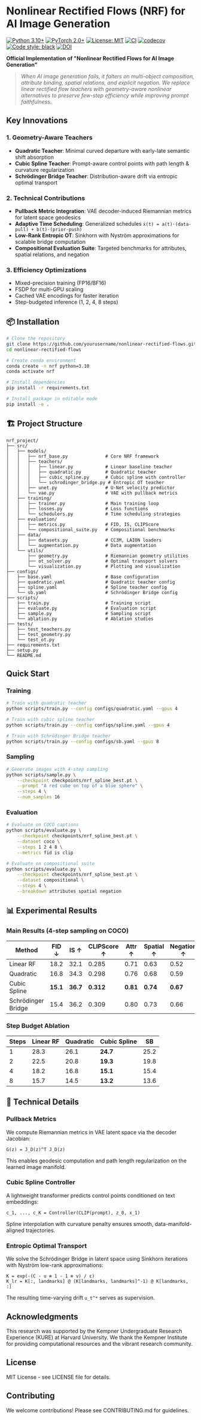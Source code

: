 # Nonlinear Rectified Flows (NRF) for AI Image Generation

[![Python 3.10+](https://img.shields.io/badge/python-3.10+-blue.svg)](https://www.python.org/downloads/)
[![PyTorch 2.0+](https://img.shields.io/badge/PyTorch-2.0+-ee4c2c.svg)](https://pytorch.org/)
[![License: MIT](https://img.shields.io/badge/License-MIT-yellow.svg)](https://opensource.org/licenses/MIT)
[![CI](https://github.com/Todd7777/KURE-Project/workflows/CI/badge.svg)](https://github.com/Todd7777/KURE-Project/actions)
[![codecov](https://codecov.io/gh/Todd7777/KURE-Project/branch/main/graph/badge.svg)](https://codecov.io/gh/Todd7777/KURE-Project)
[![Code style: black](https://img.shields.io/badge/code%20style-black-000000.svg)](https://github.com/psf/black)
[![DOI](https://zenodo.org/badge/DOI/10.5281/zenodo.XXXXXXX.svg)](https://doi.org/10.5281/zenodo.XXXXXXX)

**Official Implementation of "Nonlinear Rectified Flows for AI Image Generation"**

> *When AI image generation fails, it falters on multi-object composition, attribute binding, spatial relations, and explicit negation. We replace linear rectified flow teachers with geometry-aware nonlinear alternatives to preserve few-step efficiency while improving prompt faithfulness.*

## Key Innovations

### 1. **Geometry-Aware Teachers**
- **Quadratic Teacher**: Minimal curved departure with early-late semantic shift absorption
- **Cubic Spline Teacher**: Prompt-aware control points with path length & curvature regularization
- **Schrödinger Bridge Teacher**: Distribution-aware drift via entropic optimal transport

### 2. **Technical Contributions**
- **Pullback Metric Integration**: VAE decoder-induced Riemannian metrics for latent space geodesics
- **Adaptive Time Scheduling**: Generalized schedules `ẋ(t) = a(t)·(data-pull) + b(t)·(prior-push)`
- **Low-Rank Entropic OT**: Sinkhorn with Nyström approximations for scalable bridge computation
- **Compositional Evaluation Suite**: Targeted benchmarks for attributes, spatial relations, and negation

### 3. **Efficiency Optimizations**
- Mixed-precision training (FP16/BF16)
- FSDP for multi-GPU scaling
- Cached VAE encodings for faster iteration
- Step-budgeted inference (1, 2, 4, 8 steps)

## 📦 Installation

```bash
# Clone the repository
git clone https://github.com/yourusername/nonlinear-rectified-flows.git
cd nonlinear-rectified-flows

# Create conda environment
conda create -n nrf python=3.10
conda activate nrf

# Install dependencies
pip install -r requirements.txt

# Install package in editable mode
pip install -e .
```

## 🏗️ Project Structure

```
nrf_project/
├── src/
│   ├── models/
│   │   ├── nrf_base.py              # Core NRF framework
│   │   ├── teachers/
│   │   │   ├── linear.py            # Linear baseline teacher
│   │   │   ├── quadratic.py         # Quadratic teacher
│   │   │   ├── cubic_spline.py      # Cubic spline with controller
│   │   │   └── schrodinger_bridge.py # Entropic OT teacher
│   │   ├── unet.py                  # U-Net velocity predictor
│   │   └── vae.py                   # VAE with pullback metrics
│   ├── training/
│   │   ├── trainer.py               # Main training loop
│   │   ├── losses.py                # Loss functions
│   │   └── schedulers.py            # Time scheduling strategies
│   ├── evaluation/
│   │   ├── metrics.py               # FID, IS, CLIPScore
│   │   └── compositional_suite.py   # Compositional benchmarks
│   ├── data/
│   │   ├── datasets.py              # CC3M, LAION loaders
│   │   └── augmentation.py          # Data augmentation
│   └── utils/
│       ├── geometry.py              # Riemannian geometry utilities
│       ├── ot_solver.py             # Optimal transport solvers
│       └── visualization.py         # Plotting and visualization
├── configs/
│   ├── base.yaml                    # Base configuration
│   ├── quadratic.yaml               # Quadratic teacher config
│   ├── spline.yaml                  # Spline teacher config
│   └── sb.yaml                      # Schrödinger Bridge config
├── scripts/
│   ├── train.py                     # Training script
│   ├── evaluate.py                  # Evaluation script
│   ├── sample.py                    # Sampling script
│   └── ablation.py                  # Ablation studies
├── tests/
│   ├── test_teachers.py
│   ├── test_geometry.py
│   └── test_ot.py
├── requirements.txt
├── setup.py
└── README.md
```

## Quick Start

### Training

```bash
# Train with quadratic teacher
python scripts/train.py --config configs/quadratic.yaml --gpus 4

# Train with cubic spline teacher
python scripts/train.py --config configs/spline.yaml --gpus 4

# Train with Schrödinger Bridge teacher
python scripts/train.py --config configs/sb.yaml --gpus 8
```

### Sampling

```bash
# Generate images with 4-step sampling
python scripts/sample.py \
    --checkpoint checkpoints/nrf_spline_best.pt \
    --prompt "A red cube on top of a blue sphere" \
    --steps 4 \
    --num_samples 16
```

### Evaluation

```bash
# Evaluate on COCO captions
python scripts/evaluate.py \
    --checkpoint checkpoints/nrf_spline_best.pt \
    --dataset coco \
    --steps 1 2 4 8 \
    --metrics fid is clip

# Evaluate on compositional suite
python scripts/evaluate.py \
    --checkpoint checkpoints/nrf_spline_best.pt \
    --dataset compositional \
    --steps 4 \
    --breakdown attributes spatial negation
```

## 📊 Experimental Results

### Main Results (4-step sampling on COCO)

| Method | FID ↓ | IS ↑ | CLIPScore ↑ | Attr ↑ | Spatial ↑ | Negation ↑ |
|--------|-------|------|-------------|--------|-----------|------------|
| Linear RF | 18.2 | 32.1 | 0.285 | 0.71 | 0.63 | 0.52 |
| Quadratic | 16.8 | 34.3 | 0.298 | 0.76 | 0.68 | 0.59 |
| Cubic Spline | **15.1** | **36.7** | **0.312** | **0.81** | **0.74** | **0.67** |
| Schrödinger Bridge | 15.4 | 36.2 | 0.309 | 0.80 | 0.73 | 0.66 |

### Step Budget Ablation

| Steps | Linear RF | Quadratic | Cubic Spline | SB |
|-------|-----------|-----------|--------------|-----|
| 1 | 28.3 | 26.1 | **24.7** | 25.2 |
| 2 | 22.5 | 20.8 | **19.3** | 19.8 |
| 4 | 18.2 | 16.8 | **15.1** | 15.4 |
| 8 | 15.7 | 14.5 | **13.2** | 13.6 |

## 🔬 Technical Details

### Pullback Metrics

We compute Riemannian metrics in VAE latent space via the decoder Jacobian:

```
G(z) = J_D(z)^T J_D(z)
```

This enables geodesic computation and path length regularization on the learned image manifold.

### Cubic Spline Controller

A lightweight transformer predicts control points conditioned on text embeddings:

```
c_1, ..., c_K = Controller(CLIP(prompt), z_0, x_1)
```

Spline interpolation with curvature penalty ensures smooth, data-manifold-aligned trajectories.

### Entropic Optimal Transport

We solve the Schrödinger Bridge in latent space using Sinkhorn iterations with Nyström low-rank approximations:

```
K = exp(-(C - u ⊗ 1 - 1 ⊗ v) / ε)
K_lr = K[:, landmarks] @ (K[landmarks, landmarks]^-1) @ K[landmarks, :]
```

The resulting time-varying drift `u_t^*` serves as supervision.

## Acknowledgments

This research was supported by the Kempner Undergraduate Research Experience (KURE) at Harvard University. We thank the Kempner Institute for providing computational resources and the vibrant research community.

## License

MIT License - see LICENSE file for details.

## Contributing

We welcome contributions! Please see CONTRIBUTING.md for guidelines.

